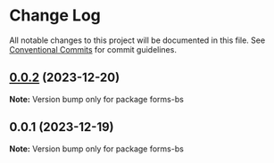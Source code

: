 # Change Log

All notable changes to this project will be documented in this file.
See [Conventional Commits](https://conventionalcommits.org) for commit guidelines.

## [0.0.2](https://github.com/lean-ng/training/compare/forms-bs@0.0.1...forms-bs@0.0.2) (2023-12-20)

**Note:** Version bump only for package forms-bs

## 0.0.1 (2023-12-19)

**Note:** Version bump only for package forms-bs
